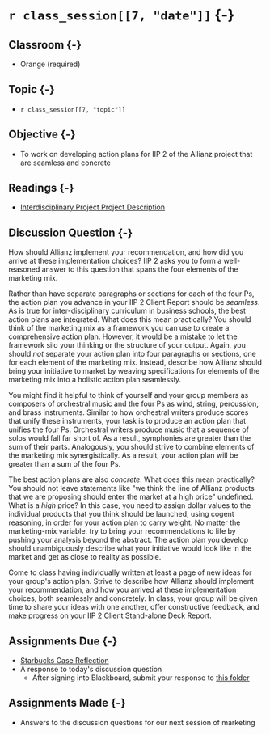 # `r class_session[[7, "date"]]` {-}

## Classroom {-}

- Orange (required)

## Topic {-}

- `r class_session[[7, "topic"]]`

## Objective {-}

- To work on developing action plans for IIP 2 of the Allianz project that are
seamless and concrete

## Readings {-}

- [Interdisciplinary Project Project Description][]

## Discussion Question {-}

How should Allianz implement your recommendation, and how did you arrive at
these implementation choices? IIP 2 asks you to form a well-reasoned answer to
this question that spans the four elements of the marketing mix.

Rather than have separate paragraphs or sections for each of the four Ps, the
action plan you advance in your IIP 2 Client Report should be *seamless*. As is
true for inter-disciplinary curriculum in business schools, the best action
plans are integrated. What does this mean practically? You should think of the
marketing mix as a framework you can use to create a comprehensive action plan.
However, it would be a mistake to let the framework silo your thinking or the
structure of your output. Again, you should *not* separate your action plan into
four paragraphs or sections, one for each element of the marketing mix. Instead,
describe how Allianz should bring your initiative to market by weaving
specifications for elements of the marketing mix into a holistic action plan
seamlessly.

You might find it helpful to think of yourself and your group members as
composers of orchestral music and the four Ps as wind, string, percussion, and
brass instruments. Similar to how orchestral writers produce scores that unify
these instruments, your task is to produce an action plan that unifies the four
Ps. Orchestral writers produce music that a sequence of solos would fall far
short of. As a result, symphonies are greater than the sum of their parts.
Analogously, you should strive to combine elements of the marketing mix
synergistically. As a result, your action plan will be greater than a sum of the
four Ps.

The best action plans are also *concrete*. What does this mean practically? You
should not leave statements like "we think the line of Allianz products that we
are proposing should enter the market at a high price" undefined. What is a
*high* price? In this case, you need to assign dollar values to the individual
products that you think should be launched, using cogent reasoning, in order for
your action plan to carry weight. No matter the marketing-mix variable, try to
bring your recommendations to life by pushing your analysis beyond the abstract.
The action plan you develop should unambiguously describe what your initiative
would look like in the market and get as close to reality as possible.

Come to class having individually written at least a page of new ideas for your
group's action plan. Strive to describe how Allianz should implement your
recommendation, and how you arrived at these implementation choices, both
seamlessly and concretely. In class, your group will be given time to share your
ideas with one another, offer constructive feedback, and make progress on your
IIP 2 Client Stand-alone Deck Report.

## Assignments Due {-}

- [Starbucks Case Reflection][starbucks-case-reflection]  
- A response to today's discussion question
    - After signing into Blackboard, submit your response to [this
    folder][discussion-questions-submission]

## Assignments Made {-}

- Answers to the discussion questions for our next session of marketing

[discussion-questions-submission]: https://blackboard.comm.virginia.edu/webapps/assignment/uploadAssignment?course_id=_3248_1&content_id=_171760_1
[Interdisciplinary Project Project Description]: https://blackboard.comm.virginia.edu/bbcswebdav/pid-168065-dt-content-rid-1296347_1/xid-1296347_1
[starbucks-case-reflection]: https://forms.gle/qDGHceG8AGsdTxeC9
